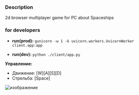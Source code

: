 ### Description
2d browser multiplayer game for PC about Spaceships 

### for developers

 - **run(prod):** `gunicorn -w 1 -k uvicorn.workers.UvicornWorker client.app:app`

 - **run(dev):** `python ./client/app.py` 

**Управление:**
- Движение: [W][A][S][D]
- Стрельба: [Space]

![изображение](https://user-images.githubusercontent.com/33654315/117588212-b2b6cf80-b12a-11eb-8b70-19b6ea1a4411.png)
